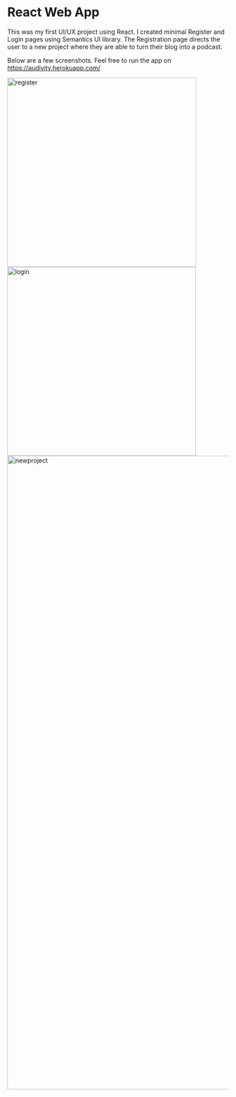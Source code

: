 # React Web App

This was my first UI/UX project using React. I created minimal Register and Login pages using Semantics UI library. The Registration page directs the user to a new project where they are able to turn their blog into a podcast. 


Below are a few screenshots. Feel free to run the app on https://audivity.herokuapp.com/

<img width="430" alt="register" src="https://user-images.githubusercontent.com/10317944/40695542-806aa830-6376-11e8-83a7-fc2b772361e8.png">
<img width="429" alt="login" src="https://user-images.githubusercontent.com/10317944/40695546-83477db2-6376-11e8-9b2a-0a6ac5a184d4.png">
<img width="1440" alt="newproject" src="https://user-images.githubusercontent.com/10317944/40695548-85567bbc-6376-11e8-8423-fd3b01e48d96.png">
